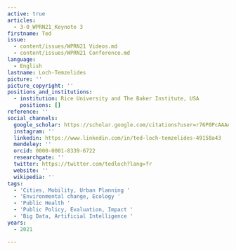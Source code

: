 ```yaml
---
active: true
articles:
  - 3-0_WPRN21_Keynote 3
firstname: Ted
issue:
  - content/issues/WPRN21 Videos.md
  - content/issues/WPRN21 Conference.md
language:
  - English
lastname: Loch-Temzelides
picture: ''
picture_copyright: ''
positions_and_institutions:
  - institution: Rice University and The Baker Institute, USA
    positions: []
reference: ''
social_channels:
  google_scholar: https://scholar.google.com/citations?user=r76P0PcAAAAJ&hl=en
  instagram: ''
  linkedin: https://www.linkedin.com/in/ted-loch-temzelides-49158a43
  mendeley: ''
  orcid: 0000-0001-8339-6722
  researchgate: ''
  twitter: https://twitter.com/tedloch?lang=fr
  website: ''
  wikipedia: ''
tags:
  - 'Cities, Mobility, Urban Planning '
  - 'Environmental change, Ecology '
  - 'Public Health '
  - 'Public Policy, Evaluation, Impact '
  - 'Big Data, Artificial Intelligence '
years:
  - 2021

---
```


